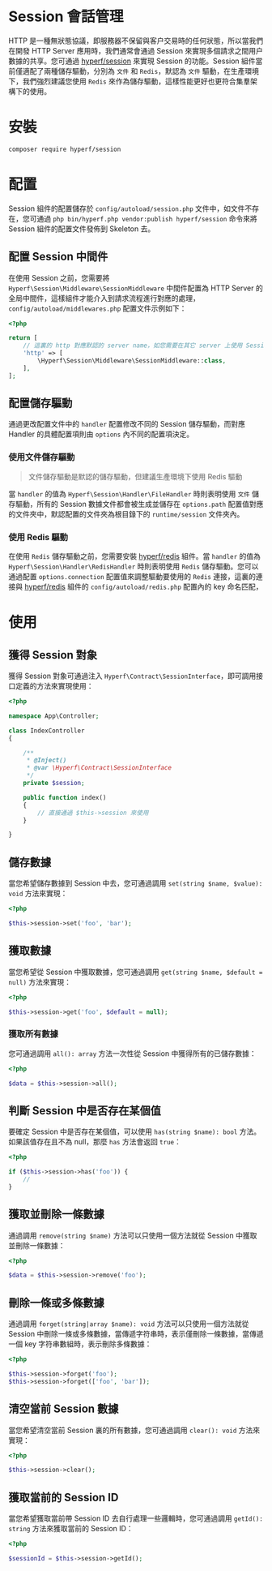 # Session 會話管理

HTTP 是一種無狀態協議，即服務器不保留與客户交易時的任何狀態，所以當我們在開發 HTTP Server 應用時，我們通常會通過 Session 來實現多個請求之間用户數據的共享。您可通過 [hyperf/session](https://github.com/hyperf/session) 來實現 Session 的功能。Session 組件當前僅適配了兩種儲存驅動，分別為 `文件` 和 `Redis`，默認為 `文件` 驅動，在生產環境下，我們強烈建議您使用 `Redis` 來作為儲存驅動，這樣性能更好也更符合集羣架構下的使用。

# 安裝

```bash
composer require hyperf/session
```

# 配置

Session 組件的配置儲存於 `config/autoload/session.php` 文件中，如文件不存在，您可通過 `php bin/hyperf.php vendor:publish hyperf/session` 命令來將 Session 組件的配置文件發佈到 Skeleton 去。

## 配置 Session 中間件

在使用 Session 之前，您需要將 `Hyperf\Session\Middleware\SessionMiddleware` 中間件配置為 HTTP Server 的全局中間件，這樣組件才能介入到請求流程進行對應的處理，`config/autoload/middlewares.php` 配置文件示例如下：

```php
<?php

return [
    // 這裏的 http 對應默認的 server name，如您需要在其它 server 上使用 Session，需要對應的配置全局中間件
    'http' => [
        \Hyperf\Session\Middleware\SessionMiddleware::class,
    ],
];
```

## 配置儲存驅動

通過更改配置文件中的 `handler` 配置修改不同的 Session 儲存驅動，而對應 Handler 的具體配置項則由 `options` 內不同的配置項決定。

### 使用文件儲存驅動

> 文件儲存驅動是默認的儲存驅動，但建議生產環境下使用 Redis 驅動

當 `handler` 的值為 `Hyperf\Session\Handler\FileHandler` 時則表明使用 `文件` 儲存驅動，所有的 Session 數據文件都會被生成並儲存在 `options.path` 配置值對應的文件夾中，默認配置的文件夾為根目錄下的 `runtime/session` 文件夾內。

### 使用 Redis 驅動

在使用 `Redis` 儲存驅動之前，您需要安裝 [hyperf/redis](https://github.com/hyperf/redis) 組件。當 `handler` 的值為 `Hyperf\Session\Handler\RedisHandler` 時則表明使用 `Redis` 儲存驅動。您可以通過配置 `options.connection` 配置值來調整驅動要使用的 `Redis` 連接，這裏的連接與 [hyperf/redis](https://github.com/hyperf/redis) 組件的 `config/autoload/redis.php` 配置內的 key 命名匹配，

# 使用

## 獲得 Session 對象

獲得 Session 對象可通過注入 `Hyperf\Contract\SessionInterface`，即可調用接口定義的方法來實現使用：

```php
<?php

namespace App\Controller;

class IndexController
{

    /**
     * @Inject()
     * @var \Hyperf\Contract\SessionInterface
     */
    private $session;

    public function index()
    {
        // 直接通過 $this->session 來使用
    } 

}
```

## 儲存數據

當您希望儲存數據到 Session 中去，您可通過調用 `set(string $name, $value): void` 方法來實現：

```php
<?php

$this->session->set('foo', 'bar');
```

## 獲取數據

當您希望從 Session 中獲取數據，您可通過調用 `get(string $name, $default = null)` 方法來實現：

```php
<?php

$this->session->get('foo', $default = null);
```

### 獲取所有數據

您可通過調用 `all(): array` 方法一次性從 Session 中獲得所有的已儲存數據：

```php
<?php

$data = $this->session->all();
```

## 判斷 Session 中是否存在某個值

要確定 Session 中是否存在某個值，可以使用 `has(string $name): bool` 方法。如果該值存在且不為 null，那麼 `has` 方法會返回 `true`：

```php
<?php

if ($this->session->has('foo')) {
    //
}
```

## 獲取並刪除一條數據

通過調用 `remove(string $name)` 方法可以只使用一個方法就從 Session 中獲取並刪除一條數據：

```php
<?php

$data = $this->session->remove('foo');
```

## 刪除一條或多條數據

通過調用 `forget(string|array $name): void` 方法可以只使用一個方法就從 Session 中刪除一條或多條數據，當傳遞字符串時，表示僅刪除一條數據，當傳遞一個 key 字符串數組時，表示刪除多條數據：

```php
<?php

$this->session->forget('foo');
$this->session->forget(['foo', 'bar']);
```

## 清空當前 Session 數據

當您希望清空當前 Session 裏的所有數據，您可通過調用 `clear(): void` 方法來實現：

```php
<?php

$this->session->clear();
```

## 獲取當前的 Session ID

當您希望獲取當前帶 Session ID 去自行處理一些邏輯時，您可通過調用 `getId(): string` 方法來獲取當前的 Session ID：

```php
<?php

$sessionId = $this->session->getId();
```

